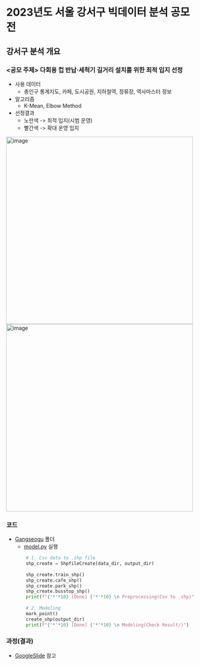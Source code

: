 # 2023년도 서울 강서구 빅데이터 분석 공모전

## 강서구 분석 개요

### <공모 주제> 다회용 컵 반납·세척기 길거리 설치를 위한 최적 입지 선정
- 사용 데이터
  - 총인구 통계지도, 카페, 도시공원, 지하철역, 정류장, 역사마스터 정보
- 알고리즘
  - K-Mean, Elbow Method
- 선정결과
  - 노란색 -> 최적 입지(시범 운영)
  - 빨간색 -> 확대 운영 입지

<img width="500" alt="image" src="https://user-images.githubusercontent.com/93754504/227243063-f2cdbb23-0240-4d47-a73d-3230e0da548a.png">
<img width="500" alt="image" src="https://user-images.githubusercontent.com/93754504/227248821-73f93f10-977f-498d-9c46-d40787b4d76b.png">

### 코드
- [Gangseogu](Gangseogu) 폴더
  - [model.py](Gangseogu%2Fmodel.py) 실행
  ```python
      # 1. Csv data to .shp file
      shp_create = ShpfileCreate(data_dir, output_dir)
    
      shp_create.train_shp()
      shp_create.cafe_shp()
      shp_create.park_shp()
      shp_create.busstop_shp()
      print(f"{'*'*10} [Done] {'*'*10} \n Preprocessing(Csv to .shp)")
    
      # 2. Modeling
      mark_point()
      create_shp(output_dir)
      print(f"{'*'*10} [Done] {'*'*10} \n Modeling(Check Result/)")
  ```

### 과정(결과)
- [GoogleSlide](https://docs.google.com/presentation/d/1QrfQfxlSvGKBj0OZ7W1DnwcpXbk3RbFuQgvQMP7QbZo/edit#slide=id.p) 참고
